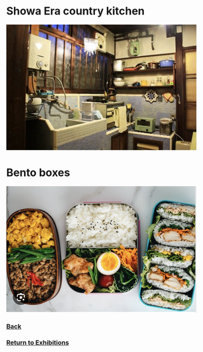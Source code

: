 # Showa Era country kitchen
![Showa kitchen](showa-kitchen.png)

# Bento boxes
![Bento box](Bento.png)

### [Back](https://github.com/mollyjones2023/ghibli-simulacrum/blob/main/2-ghibli-grand-warehouse/1-exhibitions/totoro-food-scene.md)
### [Return to Exhibitions](https://github.com/mollyjones2023/ghibli-simulacrum/blob/main/2-ghibli-grand-warehouse/1-exhibitions/exhibitions.md)
